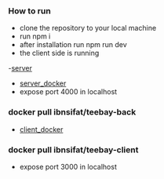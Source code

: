 ### How to run

- clone the repository to your local machine
- run npm i
- after installation run npm run dev
- the client side is running

-[server](https://github.com/sifat18/sazim-backend)

- [server_docker](https://hub.docker.com/r/ibnsifat/teebay-back)
- expose port 4000 in localhost

### docker pull ibnsifat/teebay-back

- [client_docker](https://hub.docker.com/r/ibnsifat/teebay-client)

### docker pull ibnsifat/teebay-client

- expose port 3000 in localhost
